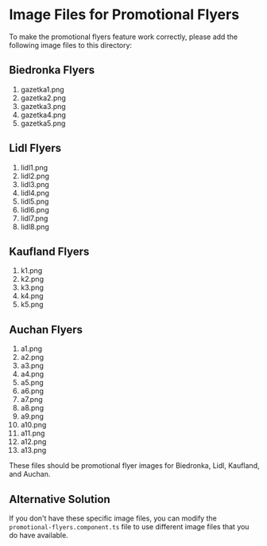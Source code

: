 # Image Files for Promotional Flyers

To make the promotional flyers feature work correctly, please add the following image files to this directory:

## Biedronka Flyers
1. gazetka1.png
2. gazetka2.png
3. gazetka3.png
4. gazetka4.png
5. gazetka5.png

## Lidl Flyers
1. lidl1.png
2. lidl2.png
3. lidl3.png
4. lidl4.png
5. lidl5.png
6. lidl6.png
7. lidl7.png
8. lidl8.png

## Kaufland Flyers
1. k1.png
2. k2.png
3. k3.png
4. k4.png
5. k5.png

## Auchan Flyers
1. a1.png
2. a2.png
3. a3.png
4. a4.png
5. a5.png
6. a6.png
7. a7.png
8. a8.png
9. a9.png
10. a10.png
11. a11.png
12. a12.png
13. a13.png

These files should be promotional flyer images for Biedronka, Lidl, Kaufland, and Auchan.

## Alternative Solution

If you don't have these specific image files, you can modify the `promotional-flyers.component.ts` file to use different image files that you do have available.
